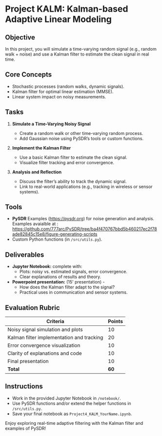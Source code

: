 # Project KALM: Kalman-based Adaptive Linear Modeling

## Objective
In this project, you will simulate a time-varying random signal (e.g., random walk + noise) and use a Kalman filter to estimate the clean signal in real time.

## Core Concepts
- Stochastic processes (random walks, dynamic signals).
- Kalman filter for optimal linear estimation (MMSE).
- Linear system impact on noisy measurements.

## Tasks
1. **Simulate a Time-Varying Noisy Signal**
   - Create a random walk or other time-varying random process.
   - Add Gaussian noise using PySDR’s tools or custom functions.

2. **Implement the Kalman Filter**
   - Use a basic Kalman filter to estimate the clean signal.
   - Visualize filter tracking and error convergence.

3. **Analysis and Reflection**
   - Discuss the filter’s ability to track the dynamic signal.
   - Link to real-world applications (e.g., tracking in wireless or sensor systems).

## Tools
- **PySDR** Examples (https://pysdr.org) for noise generation and analysis.
Examples avaialble at : https://github.com/777arc/PySDR/tree/ba4f470767bbd5b460217ec2f78ade82845c15e8/figure-generating-scripts
- Custom Python functions (in `/src/utils.py`).

## Deliverables
- **Jupyter Notebook:** complete with:
  - Plots: noisy vs. estimated signals, error convergence.
  - Clear explanations of results and theory.
- **Powerpoint presentation:** (15' presentation) - 
  - How does the Kalman filter adapt to the signal?
  - Practical uses in communication and sensor systems.

## Evaluation Rubric
| Criteria                                   | Points |  
|--------------------------------------------|--------|  
| Noisy signal simulation and plots          | 10     |  
| Kalman filter implementation and tracking  | 20     |  
| Error convergence visualization            | 10     |  
| Clarity of explanations and code           | 10     |  
| Final presentation                         | 10     |  
| **Total**                                  | **60** |  

## Instructions
- Work in the provided Jupyter Notebook in `/notebook/`.
- Use PySDR functions and/or extend the helper functions in `/src/utils.py`.
- Save your final notebook as `Project4_KALM_YourName.ipynb`.

Enjoy exploring real-time adaptive filtering with the Kalman filter and examples of PySDR!
